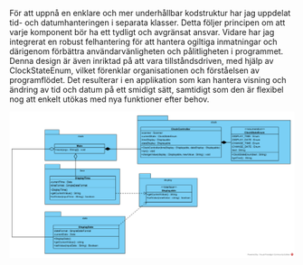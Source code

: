 För att uppnå en enklare och mer underhållbar kodstruktur har jag uppdelat tid- och datumhanteringen i separata klasser. Detta följer principen om att varje komponent bör ha ett tydligt och avgränsat ansvar. Vidare har jag integrerat en robust felhantering för att hantera ogiltiga inmatningar och därigenom förbättra användarvänligheten och pålitligheten i programmet. Denna design är även inriktad på att vara tillståndsdriven, med hjälp av ClockStateEnum, vilket förenklar organisationen och förståelsen av programflödet. Det resulterar i en applikation som kan hantera visning och ändring av tid och datum på ett smidigt sätt, samtidigt som den är flexibel nog att enkelt utökas med nya funktioner efter behov.

![UML-diagram](Miniprojekt1.png)